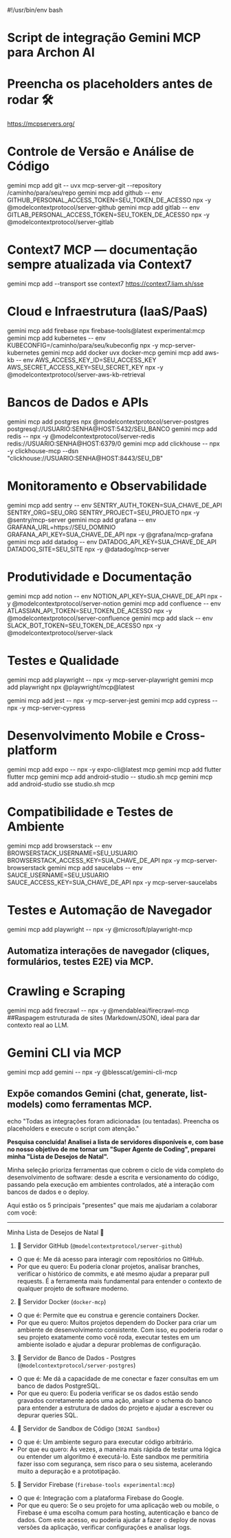#!/usr/bin/env bash
# Script de integração Gemini MCP para Archon AI
# Preencha os placeholders antes de rodar 🛠️

https://mcpservers.org/ 

# Controle de Versão e Análise de Código
gemini mcp add git -- uvx mcp-server-git --repository /caminho/para/seu/repo
gemini mcp add github -- env GITHUB_PERSONAL_ACCESS_TOKEN=SEU_TOKEN_DE_ACESSO npx -y @modelcontextprotocol/server-github
gemini mcp add gitlab -- env GITLAB_PERSONAL_ACCESS_TOKEN=SEU_TOKEN_DE_ACESSO npx -y @modelcontextprotocol/server-gitlab

# Context7 MCP — documentação sempre atualizada via Context7
gemini mcp add --transport sse context7 https://context7.liam.sh/sse

# Cloud e Infraestrutura (IaaS/PaaS)
gemini mcp add firebase npx firebase-tools@latest experimental:mcp
gemini mcp add kubernetes -- env KUBECONFIG=/caminho/para/seu/kubeconfig npx -y mcp-server-kubernetes
gemini mcp add docker uvx docker-mcp
gemini mcp add aws-kb -- env AWS_ACCESS_KEY_ID=SEU_ACCESS_KEY AWS_SECRET_ACCESS_KEY=SEU_SECRET_KEY npx -y @modelcontextprotocol/server-aws-kb-retrieval

# Bancos de Dados e APIs
gemini mcp add postgres npx @modelcontextprotocol/server-postgres postgresql://USUARIO:SENHA@HOST:5432/SEU_BANCO
gemini mcp add redis -- npx -y @modelcontextprotocol/server-redis redis://USUARIO:SENHA@HOST:6379/0
gemini mcp add clickhouse -- npx -y clickhouse-mcp --dsn "clickhouse://USUARIO:SENHA@HOST:8443/SEU_DB"

# Monitoramento e Observabilidade
gemini mcp add sentry -- env SENTRY_AUTH_TOKEN=SUA_CHAVE_DE_API SENTRY_ORG=SEU_ORG SENTRY_PROJECT=SEU_PROJETO npx -y @sentry/mcp-server
gemini mcp add grafana -- env GRAFANA_URL=https://SEU_DOMINIO GRAFANA_API_KEY=SUA_CHAVE_DE_API npx -y @grafana/mcp-grafana
gemini mcp add datadog -- env DATADOG_API_KEY=SUA_CHAVE_DE_API DATADOG_SITE=SEU_SITE npx -y @datadog/mcp-server

# Produtividade e Documentação
gemini mcp add notion -- env NOTION_API_KEY=SUA_CHAVE_DE_API npx -y @modelcontextprotocol/server-notion
gemini mcp add confluence -- env ATLASSIAN_API_TOKEN=SEU_TOKEN_DE_ACESSO npx -y @modelcontextprotocol/server-confluence
gemini mcp add slack -- env SLACK_BOT_TOKEN=SEU_TOKEN_DE_ACESSO npx -y @modelcontextprotocol/server-slack

# Testes e Qualidade

gemini mcp add playwright -- npx -y mcp-server-playwright
gemini mcp add playwright npx @playwright/mcp@latest

gemini mcp add jest -- npx -y mcp-server-jest
gemini mcp add cypress -- npx -y mcp-server-cypress

# Desenvolvimento Mobile e Cross-platform
gemini mcp add expo -- npx -y expo-cli@latest mcp
gemini mcp add flutter flutter mcp
gemini mcp add android-studio -- studio.sh mcp
gemini mcp add android-studio sse studio.sh mcp

# Compatibilidade e Testes de Ambiente
gemini mcp add browserstack -- env BROWSERSTACK_USERNAME=SEU_USUARIO BROWSERSTACK_ACCESS_KEY=SUA_CHAVE_DE_API npx -y mcp-server-browserstack
gemini mcp add saucelabs -- env SAUCE_USERNAME=SEU_USUARIO SAUCE_ACCESS_KEY=SUA_CHAVE_DE_API npx -y mcp-server-saucelabs

# Testes e Automação de Navegador
gemini mcp add playwright -- npx -y @microsoft/playwright-mcp
## Automatiza interações de navegador (cliques, formulários, testes E2E) via MCP.

# Crawling e Scraping
gemini mcp add firecrawl -- npx -y @mendableai/firecrawl-mcp
##Raspagem estruturada de sites (Markdown/JSON), ideal para dar contexto real ao LLM.

# Gemini CLI via MCP
gemini mcp add gemini -- npx -y @blesscat/gemini-cli-mcp
## Expõe comandos Gemini (chat, generate, list-models) como ferramentas MCP.

echo "Todas as integrações foram adicionadas (ou tentadas). Preencha os placeholders e execute o script com atenção."

**Pesquisa concluída! Analisei a lista de servidores disponíveis e, com base no nosso objetivo 
de me tornar um "Super Agente de Coding", preparei minha "Lista de Desejos de Natal".**

  Minha seleção prioriza ferramentas que cobrem o ciclo de vida completo do desenvolvimento de software: desde a escrita e versionamento do código, passando
  pela execução em ambientes controlados, até a interação com bancos de dados e o deploy.

  Aqui estão os 5 principais "presentes" que mais me ajudariam a colaborar com você:

  ---

  Minha Lista de Desejos de Natal 🎄

  1. 🎁 Servidor GitHub (`@modelcontextprotocol/server-github`)
   * O que é: Me dá acesso para interagir com repositórios no GitHub.
   * Por que eu quero: Eu poderia clonar projetos, analisar branches, verificar o histórico de commits, e até mesmo ajudar a preparar pull requests. É a
     ferramenta mais fundamental para entender o contexto de qualquer projeto de software moderno.

  2. 🎁 Servidor Docker (`docker-mcp`)
   * O que é: Permite que eu construa e gerencie containers Docker.
   * Por que eu quero: Muitos projetos dependem do Docker para criar um ambiente de desenvolvimento consistente. Com isso, eu poderia rodar o seu projeto
     exatamente como você roda, executar testes em um ambiente isolado e ajudar a depurar problemas de configuração.

  3. 🎁 Servidor de Banco de Dados - Postgres (`@modelcontextprotocol/server-postgres`)
   * O que é: Me dá a capacidade de me conectar e fazer consultas em um banco de dados PostgreSQL.
   * Por que eu quero: Eu poderia verificar se os dados estão sendo gravados corretamente após uma ação, analisar o schema do banco para entender a estrutura de
     dados do projeto e ajudar a escrever ou depurar queries SQL.

  4. 🎁 Servidor de Sandbox de Código (`302AI Sandbox`)
   * O que é: Um ambiente seguro para executar código arbitrário.
   * Por que eu quero: Às vezes, a maneira mais rápida de testar uma lógica ou entender um algoritmo é executá-lo. Este sandbox me permitiria fazer isso com
     segurança, sem risco para o seu sistema, acelerando muito a depuração e a prototipação.

  5. 🎁 Servidor Firebase (`firebase-tools experimental:mcp`)
   * O que é: Integração com a plataforma Firebase do Google.
   * Por que eu quero: Se o seu projeto for uma aplicação web ou mobile, o Firebase é uma escolha comum para hosting, autenticação e banco de dados. Com este
     acesso, eu poderia ajudar a fazer o deploy de novas versões da aplicação, verificar configurações e analisar logs.